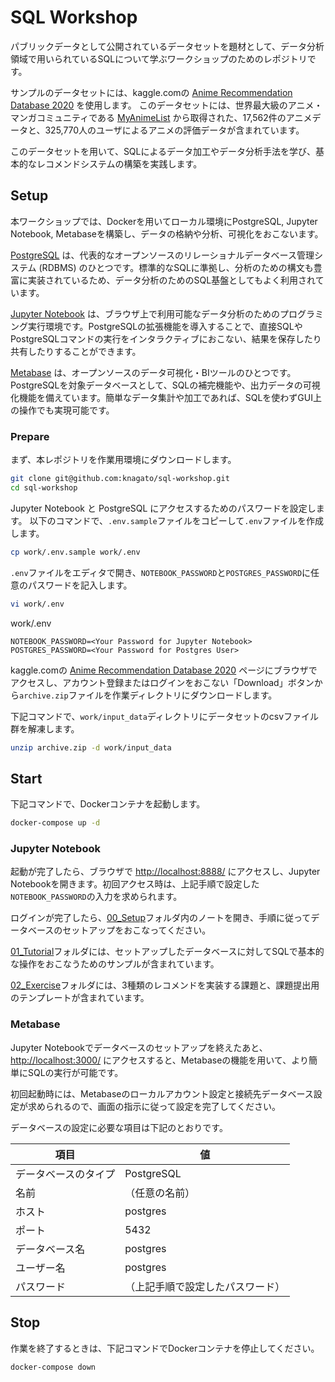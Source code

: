 # SQL Workshop

パブリックデータとして公開されているデータセットを題材として、データ分析領域で用いられているSQLについて学ぶワークショップのためのレポジトリです。

サンプルのデータセットには、kaggle.comの [Anime Recommendation Database 2020](https://www.kaggle.com/datasets/hernan4444/anime-recommendation-database-2020) を使用します。
このデータセットには、世界最大級のアニメ・マンガコミュニティである [MyAnimeList](https://myanimelist.net/) から取得された、17,562件のアニメデータと、325,770人のユーザによるアニメの評価データが含まれています。

このデータセットを用いて、SQLによるデータ加工やデータ分析手法を学び、基本的なレコメンドシステムの構築を実践します。

## Setup

本ワークショップでは、Dockerを用いてローカル環境にPostgreSQL, Jupyter Notebook, Metabaseを構築し、データの格納や分析、可視化をおこないます。

[PostgreSQL](https://www.postgresql.org/) は、代表的なオープンソースのリレーショナルデータベース管理システム (RDBMS) のひとつです。標準的なSQLに準拠し、分析のための構文も豊富に実装されているため、データ分析のためのSQL基盤としてもよく利用されています。

[Jupyter Notebook](https://jupyter.org/) は、ブラウザ上で利用可能なデータ分析のためのプログラミング実行環境です。PostgreSQLの拡張機能を導入することで、直接SQLやPostgreSQLコマンドの実行をインタラクティブにおこない、結果を保存したり共有したりすることができます。

[Metabase](https://www.metabase.com/) は、オープンソースのデータ可視化・BIツールのひとつです。PostgreSQLを対象データベースとして、SQLの補完機能や、出力データの可視化機能を備えています。簡単なデータ集計や加工であれば、SQLを使わずGUI上の操作でも実現可能です。

### Prepare

まず、本レポジトリを作業用環境にダウンロードします。

```bash
git clone git@github.com:knagato/sql-workshop.git
cd sql-workshop
```

Jupyter Notebook と PostgreSQL にアクセスするためのパスワードを設定します。
以下のコマンドで、`.env.sample`ファイルをコピーして`.env`ファイルを作成します。

```bash
cp work/.env.sample work/.env
```

`.env`ファイルをエディタで開き、`NOTEBOOK_PASSWORD`と`POSTGRES_PASSWORD`に任意のパスワードを記入します。

```bash
vi work/.env
```

work/.env
```
NOTEBOOK_PASSWORD=<Your Password for Jupyter Notebook>
POSTGRES_PASSWORD=<Your Password for Postgres User>
```

kaggle.comの [Anime Recommendation Database 2020](https://www.kaggle.com/datasets/hernan4444/anime-recommendation-database-2020) ページにブラウザでアクセスし、アカウント登録またはログインをおこない「Download」ボタンから`archive.zip`ファイルを作業ディレクトリにダウンロードします。

下記コマンドで、`work/input_data`ディレクトリにデータセットのcsvファイル群を解凍します。

```bash
unzip archive.zip -d work/input_data
```

## Start

下記コマンドで、Dockerコンテナを起動します。

```bash
docker-compose up -d
```

### Jupyter Notebook

起動が完了したら、ブラウザで [http://localhost:8888/](http://localhost:8888/) にアクセスし、Jupyter Notebookを開きます。初回アクセス時は、上記手順で設定した`NOTEBOOK_PASSWORD`の入力を求められます。

ログインが完了したら、[00_Setup](http://localhost:8888/tree/00_Setup)フォルダ内のノートを開き、手順に従ってデータベースのセットアップをおこなってください。

[01_Tutorial](http://localhost:8888/tree/01_Tutorial)フォルダには、セットアップしたデータベースに対してSQLで基本的な操作をおこなうためのサンプルが含まれています。

[02_Exercise](http://localhost:8888/tree/02_Exercise)フォルダには、3種類のレコメンドを実装する課題と、課題提出用のテンプレートが含まれています。

### Metabase

Jupyter Notebookでデータベースのセットアップを終えたあと、[http://localhost:3000/](http://localhost:3000/) にアクセスすると、Metabaseの機能を用いて、より簡単にSQLの実行が可能です。

初回起動時には、Metabaseのローカルアカウント設定と接続先データベース設定が求められるので、画面の指示に従って設定を完了してください。

データベースの設定に必要な項目は下記のとおりです。

| 項目 | 値 |
|------|----|
| データベースのタイプ | PostgreSQL |
| 名前 | （任意の名前） |
| ホスト | postgres |
| ポート | 5432 |
| データベース名 | postgres |
| ユーザー名 | postgres |
| パスワード | （上記手順で設定したパスワード） |

## Stop

作業を終了するときは、下記コマンドでDockerコンテナを停止してください。

```bash
docker-compose down
```

